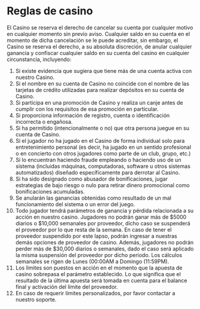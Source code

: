 # Reglas de casino

El Casino se reserva el derecho de cancelar su cuenta por cualquier motivo en cualquier momento sin previo aviso. Cualquier saldo en su cuenta en el momento de dicha cancelación se le puede acreditar, sin embargo, el Casino se reserva el derecho, a su absoluta discreción, de anular cualquier ganancia y confiscar cualquier saldo en su cuenta del casino en cualquier circunstancia, incluyendo:

1. Si existe evidencia que sugiera que tiene más de una cuenta activa con nuestro Casino.
2. Si el nombre en su cuenta de Casino no coincide con el nombre de las tarjetas de crédito utilizadas para realizar depósitos en su cuenta de Casino.
3. Si participa en una promoción de Casino y realiza un canje antes de cumplir con los requisitos de esa promoción en particular.
4. Si proporciona información de registro, cuenta o identificación incorrecta o engañosa.
5. Si ha permitido (intencionalmente o no) que otra persona juegue en su cuenta de Casino.
6. Si el jugador no ha jugado en el Casino de forma individual solo para entretenimiento personal (es decir, ha jugado en un sentido profesional o en concierto con otros jugadores como parte de un club, grupo, etc.)
7. Si lo encuentran haciendo fraude empleando o haciendo uso de un sistema (incluidas máquinas, computadoras, software u otros sistemas automatizados) diseñado específicamente para derrotar al Casino.
8. Si ha sido designado como abusador de bonificaciones, jugar estrategias de bajo riesgo o nulo para retirar dinero promocional como bonificaciones acumuladas.
9. Se anularán las ganancias obtenidas como resultado de un mal funcionamiento del sistema o un error del juego.
10. Todo jugador tendrá parámetros de ganancia y pérdida relacionada a su acción en nuestro casino. Jugadores no podrán ganar más de $5000 diarios o $10,000 semanales por proveedor, dicho caso se suspenderá el proveedor por lo que resta de la semana. En caso de tener el proveedor suspendido por este lapso, podrán ingresar a nuestras demás opciones de proveedor de casino. Además, jugadores no podrán perder más de $30,000 diarios o semanales, dado el caso será aplicado la misma suspensión del proveedor por dicho periodo. Los cálculos semanales se rigen de Lunes (00:00AM a Domingo (11:59PM).
11. Los límites son puestos en acción en el momento que la apuesta de casino sobrepasa el parámetro establecido. Lo que significa que el resultado de la última apuesta será tomada en cuenta para el balance final y activación del límite del proveedor.
12. En caso de requerir límites personalizados, por favor contactar a nuestro soporte.
